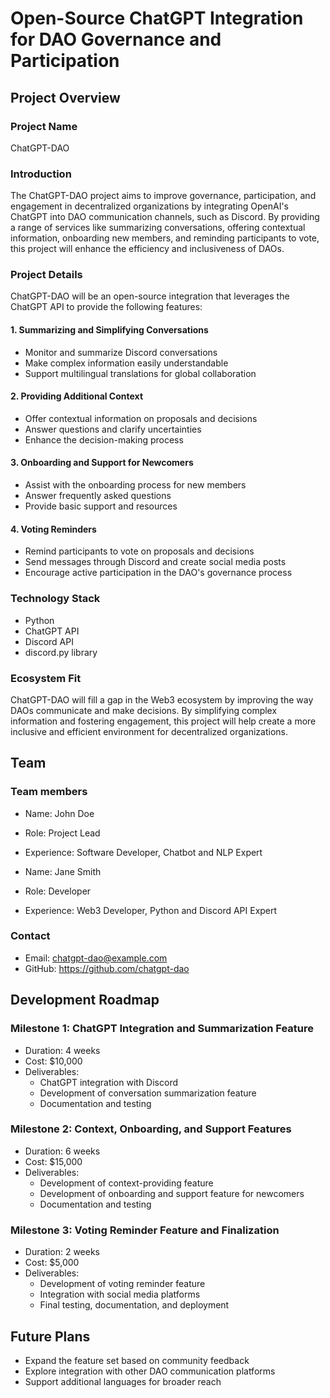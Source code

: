 # Open-Source ChatGPT Integration for DAO Governance and Participation

## Project Overview

### Project Name
ChatGPT-DAO

### Introduction
The ChatGPT-DAO project aims to improve governance, participation, and engagement in decentralized organizations by integrating OpenAI's ChatGPT into DAO communication channels, such as Discord. By providing a range of services like summarizing conversations, offering contextual information, onboarding new members, and reminding participants to vote, this project will enhance the efficiency and inclusiveness of DAOs.

### Project Details
ChatGPT-DAO will be an open-source integration that leverages the ChatGPT API to provide the following features:

#### 1. Summarizing and Simplifying Conversations
- Monitor and summarize Discord conversations
- Make complex information easily understandable
- Support multilingual translations for global collaboration

#### 2. Providing Additional Context
- Offer contextual information on proposals and decisions
- Answer questions and clarify uncertainties
- Enhance the decision-making process

#### 3. Onboarding and Support for Newcomers
- Assist with the onboarding process for new members
- Answer frequently asked questions
- Provide basic support and resources

#### 4. Voting Reminders
- Remind participants to vote on proposals and decisions
- Send messages through Discord and create social media posts
- Encourage active participation in the DAO's governance process

### Technology Stack
- Python
- ChatGPT API
- Discord API
- discord.py library

### Ecosystem Fit
ChatGPT-DAO will fill a gap in the Web3 ecosystem by improving the way DAOs communicate and make decisions. By simplifying complex information and fostering engagement, this project will help create a more inclusive and efficient environment for decentralized organizations.

## Team

### Team members
- Name: John Doe
- Role: Project Lead
- Experience: Software Developer, Chatbot and NLP Expert

- Name: Jane Smith
- Role: Developer
- Experience: Web3 Developer, Python and Discord API Expert

### Contact
- Email: chatgpt-dao@example.com
- GitHub: https://github.com/chatgpt-dao

## Development Roadmap

### Milestone 1: ChatGPT Integration and Summarization Feature
- Duration: 4 weeks
- Cost: $10,000
- Deliverables:
  - ChatGPT integration with Discord
  - Development of conversation summarization feature
  - Documentation and testing

### Milestone 2: Context, Onboarding, and Support Features
- Duration: 6 weeks
- Cost: $15,000
- Deliverables:
  - Development of context-providing feature
  - Development of onboarding and support feature for newcomers
  - Documentation and testing

### Milestone 3: Voting Reminder Feature and Finalization
- Duration: 2 weeks
- Cost: $5,000
- Deliverables:
  - Development of voting reminder feature
  - Integration with social media platforms
  - Final testing, documentation, and deployment

## Future Plans
- Expand the feature set based on community feedback
- Explore integration with other DAO communication platforms
- Support additional languages for broader reach
